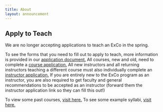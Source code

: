 ```yaml
---
title: About
layout: announcement
---
```

## Apply to Teach

<p style="text-align: left">We are no longer accepting applications to teach an ExCo in the spring.</p>

<p style="text-align: left"> To see the forms that you need to fill out to apply to teach, more information is provided in our <a href="https://docs.google.com/document/d/1OFS0LtDDnevyFKj53QWFwt-B-IWEndoCHSakCSTr4m8/edit">application document.</a> All courses, new and old, need to complete a <a href="https://docs.google.com/forms/d/e/1FAIpQLSeyDx5Z2q28wuGS18sw-CO5WDEZrINhOQtjtcO4Irs6Ycwt_Q/viewform">course application.</a> All new instructors and all returning instructors teaching a different course must also individually complete an <a href="https://docs.google.com/forms/d/e/1FAIpQLSeXCkhFx1NgFxU6I0pJJPVD8JtLLIzY8o1I2DsMiFLqhZIJNw/viewform">instructor application.</a> If you are entirely new to the ExCo program as an instructor, you are also required to get faculty and general recommendations to be accepted as an instructor (forward them the instructor application link so they can fill this out!)</p>


<p style="text-align: left">To view some past courses, <a href="/resources/oldcourses">visit here.</a> To see some example syllabi, <a href="/apply/syllabi">visit here.</a></p>
